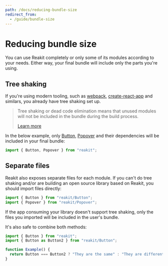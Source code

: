 ```yaml
---
path: /docs/reducing-bundle-size
redirect_from:
  - /guide/bundle-size
---
```


# Reducing bundle size

You can use Reakit completely or only some of its modules according to your needs. Either way, your final bundle will include only the parts you're using.

## Tree shaking

If you're using modern tooling, such as [webpack](https://webpack.js.org/), [create-react-app](https://github.com/facebook/create-react-app) and similars, you already have tree shaking set up.

> Tree shaking or dead code elimination means that unused modules will not be included in the bundle during the build process.
>
> [Learn more](https://medium.com/@netxm/what-is-tree-shaking-de7c6be5cadd)

In the below example, only [Button](../packages/reakit/src/Button/Button.md), [Popover](../packages/reakit/src/Popover/Popover.md) and their dependencies will be included in your final bundle:

```js static
import { Button, Popover } from "reakit";
```

## Separate files

Reakit also exposes separate files for each module. If you can't do tree shaking and/or are building an open source library based on Reakit, you should import files directly:

```js
import { Button } from "reakit/Button";
import { Popover } from "reakit/Popover";
```

If the app consuming your library doesn't support tree shaking, only the files you imported will be included in the user's bundle.

It's also safe to combine both methods:

```jsx
import { Button } from "reakit";
import { Button as Button2 } from "reakit/Button";

function Example() {
  return Button === Button2 ? "They are the same" : "They are different";
}
```
